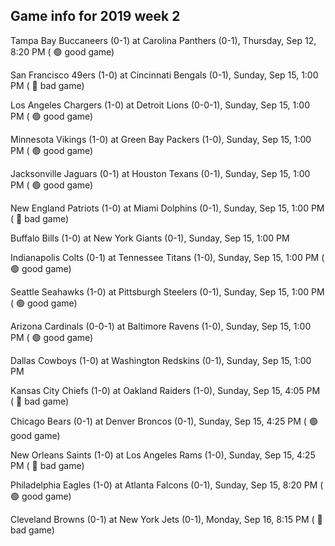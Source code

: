 ## Game info for 2019 week 2
Tampa Bay Buccaneers (0-1) at Carolina Panthers (0-1), Thursday, Sep 12, 8:20 PM (	:green_circle: good game)



San Francisco 49ers (1-0) at Cincinnati Bengals (0-1), Sunday, Sep 15, 1:00 PM (	:red_circle: bad game)

Los Angeles Chargers (1-0) at Detroit Lions (0-0-1), Sunday, Sep 15, 1:00 PM (	:green_circle: good game)

Minnesota Vikings (1-0) at Green Bay Packers (1-0), Sunday, Sep 15, 1:00 PM (	:green_circle: good game)

Jacksonville Jaguars (0-1) at Houston Texans (0-1), Sunday, Sep 15, 1:00 PM (	:green_circle: good game)

New England Patriots (1-0) at Miami Dolphins (0-1), Sunday, Sep 15, 1:00 PM (	:red_circle: bad game)

Buffalo Bills (1-0) at New York Giants (0-1), Sunday, Sep 15, 1:00 PM

Indianapolis Colts (0-1) at Tennessee Titans (1-0), Sunday, Sep 15, 1:00 PM (	:green_circle: good game)

Seattle Seahawks (1-0) at Pittsburgh Steelers (0-1), Sunday, Sep 15, 1:00 PM (	:green_circle: good game)

Arizona Cardinals (0-0-1) at Baltimore Ravens (1-0), Sunday, Sep 15, 1:00 PM (	:green_circle: good game)

Dallas Cowboys (1-0) at Washington Redskins (0-1), Sunday, Sep 15, 1:00 PM



Kansas City Chiefs (1-0) at Oakland Raiders (1-0), Sunday, Sep 15, 4:05 PM (	:red_circle: bad game)

Chicago Bears (0-1) at Denver Broncos (0-1), Sunday, Sep 15, 4:25 PM (	:green_circle: good game)

New Orleans Saints (1-0) at Los Angeles Rams (1-0), Sunday, Sep 15, 4:25 PM (	:red_circle: bad game)



Philadelphia Eagles (1-0) at Atlanta Falcons (0-1), Sunday, Sep 15, 8:20 PM (	:green_circle: good game)



Cleveland Browns (0-1) at New York Jets (0-1), Monday, Sep 16, 8:15 PM (	:red_circle: bad game)

